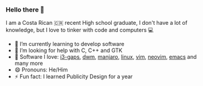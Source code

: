 ### Hello there 👋
I am a Costa Rican :costa_rica: recent High school graduate, I don't have a lot of knowledge, but I love to tinker with code and computers :computer:

- 🌱 I’m currently learning to develop software
- 🤔 I’m looking for help with C, C++ and GTK
- :penguin: Software I love: [i3-gaps](https://github.com/airblader/i3), [dwm](https://dwm.suckless.org), [manjaro](https://gitlab.manjaro.org), [linux](https://github.com/torvalds/linux), [vim](https://github.com/vim/vim), [neovim](https://github.com/neovim/neovim), [emacs](https://github.com/emacs-mirror/emacs) and many more
- 😄 Pronouns: He/Him
- ⚡ Fun fact: I learned Publicity Design for a year
